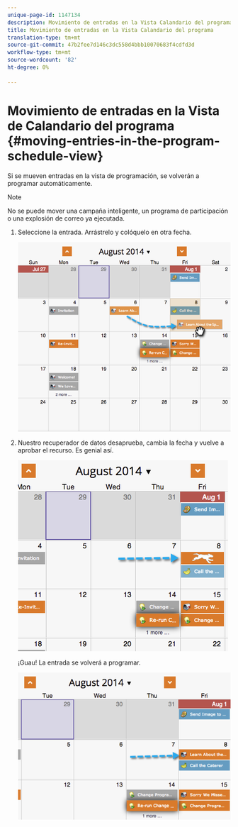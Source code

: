 ```yaml
---
unique-page-id: 1147134
description: Movimiento de entradas en la Vista Calandario del programa - Documentos de marketing - Documentación del producto
title: Movimiento de entradas en la Vista Calandario del programa
translation-type: tm+mt
source-git-commit: 47b2fee7d146c3dc558d4bbb10070683f4cdfd3d
workflow-type: tm+mt
source-wordcount: '82'
ht-degree: 0%

---
```



# Movimiento de entradas en la Vista de Calandario del programa {#moving-entries-in-the-program-schedule-view}

Si se mueven entradas en la vista de programación, se volverán a programar automáticamente.

>[!NOTE]
>
>No se puede mover una campaña inteligente, un programa de participación o una explosión de correo ya ejecutada.

1. Seleccione la entrada. Arrástrelo y colóquelo en otra fecha.

   ![](assets/image2014-9-18-17-3a47-3a23.png)

1. Nuestro recuperador de datos desaprueba, cambia la fecha y vuelve a aprobar el recurso. Es genial así.

   ![](assets/image2014-9-18-17-3a47-3a35.png)

   ¡Guau! La entrada se volverá a programar.

   ![](assets/image2014-9-18-17-3a49-3a19.png)

